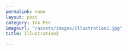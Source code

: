 ```yaml
---
permalink: none
layout: post
category: Ink Pen
imageurl: "/assets/images/illustration2.jpg"
title: Illustration2

---
```

